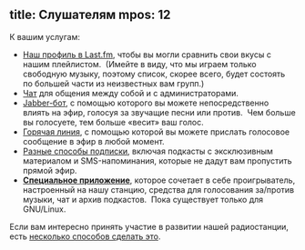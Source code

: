 title: Слушателям
mpos: 12
---
К вашим услугам:

- [Наш профиль в Last.fm][last], чтобы вы могли сравнить свои вкусы с нашим
  плейлистом.  (Имейте в виду, что мы играем только свободную музыку, поэтому
  список, скорее всего, будет состоять по большей части из неизвестных вам
  групп.)
- [Чат][chat] для общения между собой и с администраторами.
- [Jabber-бот][jabber], с помощью которого вы можете непосредственно влиять на
  эфир, голосуя за звучащие песни или против.  Чем больше вы голосуете, тем
  больше «весит» ваш голос.
- [Горячая линия](/hotline/), с помощью которой вы можете прислать голосовое
  сообщение в эфир в любой момент.
- [Разные способы подписки][sub], включая подкасты с эксклюзивным материалом и
  SMS-напоминания, которые не дадут вам пропустить прямой эфир.
- **[Специальное приложение][client]**, которое сочетает в себе проигрыватель,
  настроенный на нашу станцию, средства для голосования за/против музыки, чат и
  архив подкастов.  Пока существует только для GNU/Linux.

Если вам интересно принять участие в развитии нашей радиостанции, есть
[несколько способов сделать это](/support.html).

[chat]: /chat.html
[jabber]: /jabber.html
[last]: http://www.lastfm.ru/user/tmradiobot
[sub]: /subscribe.html
[client]: http://app.tmradio.net/
